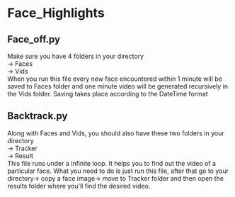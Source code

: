 # Face_Highlights
## Face_off.py
Make sure you have 4 folders in your directory<br>
-> Faces<br>
-> Vids<br>
When you run this file every new face encountered within 1 minute will be saved to Faces folder and one minute video will be generated recursively in the Vids folder. Saving takes place according to the DateTime format

## Backtrack.py
Along with Faces and Vids, you should also have these two folders in your directory<br>
-> Tracker<br>
-> Result<br>
This file runs under a infinite loop. It helps you to find out the video of a particular face. What you need to do is just run this file, after that go to your directory-> copy a face image-> move to Tracker folder and then open the results folder where you'll find the desired video.
